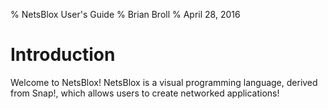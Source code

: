 % NetsBlox User's Guide
% Brian Broll
% April 28, 2016

# Introduction
Welcome to NetsBlox! NetsBlox is a visual programming language, derived from Snap!, which allows users to create networked applications!
